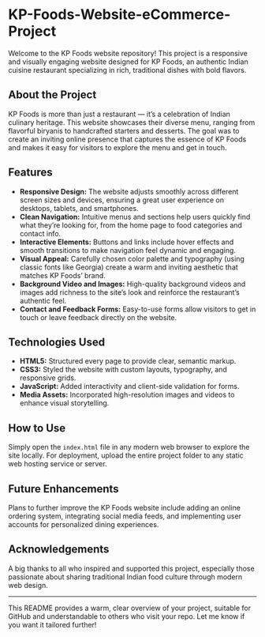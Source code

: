 # KP-Foods-Website-eCommerce-Project

Welcome to the KP Foods website repository! This project is a responsive and visually engaging website designed for KP Foods, an authentic Indian cuisine restaurant specializing in rich, traditional dishes with bold flavors.

## About the Project

KP Foods is more than just a restaurant — it’s a celebration of Indian culinary heritage. This website showcases their diverse menu, ranging from flavorful biryanis to handcrafted starters and desserts. The goal was to create an inviting online presence that captures the essence of KP Foods and makes it easy for visitors to explore the menu and get in touch.

## Features

- **Responsive Design:** The website adjusts smoothly across different screen sizes and devices, ensuring a great user experience on desktops, tablets, and smartphones.
- **Clean Navigation:** Intuitive menus and sections help users quickly find what they’re looking for, from the home page to food categories and contact info.
- **Interactive Elements:** Buttons and links include hover effects and smooth transitions to make navigation feel dynamic and engaging.
- **Visual Appeal:** Carefully chosen color palette and typography (using classic fonts like Georgia) create a warm and inviting aesthetic that matches KP Foods’ brand.
- **Background Video and Images:** High-quality background videos and images add richness to the site’s look and reinforce the restaurant’s authentic feel.
- **Contact and Feedback Forms:** Easy-to-use forms allow visitors to get in touch or leave feedback directly on the website.

## Technologies Used

- **HTML5:** Structured every page to provide clear, semantic markup.
- **CSS3:** Styled the website with custom layouts, typography, and responsive grids.
- **JavaScript:** Added interactivity and client-side validation for forms.
- **Media Assets:** Incorporated high-resolution images and videos to enhance visual storytelling.

## How to Use

Simply open the `index.html` file in any modern web browser to explore the site locally. For deployment, upload the entire project folder to any static web hosting service or server.

## Future Enhancements

Plans to further improve the KP Foods website include adding an online ordering system, integrating social media feeds, and implementing user accounts for personalized dining experiences.

## Acknowledgements

A big thanks to all who inspired and supported this project, especially those passionate about sharing traditional Indian food culture through modern web design.

***

This README provides a warm, clear overview of your project, suitable for GitHub and understandable to others who visit your repo. Let me know if you want it tailored further!

